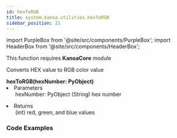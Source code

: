 ```yaml
---
id: hexToRGB
title: system.kanoa.utilities.hexToRGB
sidebar_position: 21
---
```

import PurpleBox from '@site/src/components/PurpleBox';
import HeaderBox from '@site/src/components/HeaderBox';


<PurpleBox>This function requires <b>KanoaCore</b> module</PurpleBox>

<HeaderBox header="Description">Converts HEX value to RGB color value </HeaderBox>

<HeaderBox header="Syntax">
    <b>hexToRGB(hexNumber: PyObject)</b>
    <li> Parameters <br />
        <ul>hexNumber: PyObject (String) hex number</ul>
    </li>
    <li> Returns <br />
        <ul>(int) red, green, and blue values</ul>
    </li>
</HeaderBox>

### Code Examples

```py 


```